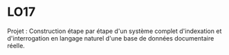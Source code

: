 LO17
====

Projet : Construction étape par étape d'un système complet d'indexation et d'interrogation en langage naturel d'une base de données documentaire réelle.
